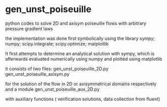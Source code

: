 # gen_unst_poiseuille
python codes to solve 2D and axisym poiseuille flows with arbitrary pressure gradient laws 

the implementation was done first symbolically using the library  sympy; numpy; scipy.integrate;  scipy.optimize; matplotlib

It first attempts to determine an analytical solution with sympy, which is afterwards evaluated numerically using numpy 
and plotted using matplotlib

it consists of two files:
gen_unst_poiseuille_2D.py
gen_unst_poiseuille_axisym.py

for the solution of the flow in 2D or axisymmetrical domains respectively and a module
gen_unst_poiseuille_aux_2D.py

with auxiliary functions ( verification solutions, data collection from fluent)
